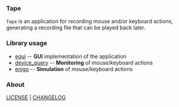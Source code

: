 ### Tape

`Tape` is an application for recording mouse and/or keyboard actions, generating a recording file that can be played
back later.

### Library usage

- [egui](https://github.com/emilk/egui) -- **GUI** implementation of the application
- [device_query](https://github.com/ostrosco/device_query) -- **Monitoring** of mouse/keyboard actions
- [enigo](https://github.com/enigo-rs/enigo) -- **Simulation** of mouse/keyboard actions

### About

[LICENSE](./LICENSE) | [CHANGELOG](./CHANGELOG.md)
